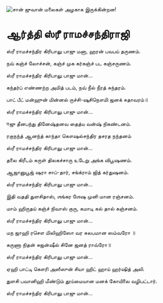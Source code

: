 ![சான் ஜுவான் மலைகள் அழகாக இருக்கின்றன!](lib/images/img.png "San Juan Mountains")

# ஆர்த்தி ஸ்ரீ ராமச்சந்திராஜி

ஸ்ரீ ராமச்சந்திர கிரிபாலு பாஜு மனா, ஹரன் பவபய் தருணம்.

நவ் கஞ்ச் லோச்சன், கஞ்ச் முக கர்கஞ்ச் பட கஞ்சருணம்.

ஸ்ரீ ராமச்சந்திர கிரிபாலு பாஜு மான்...

கந்தர்ப் எண்ணற்ற அமித் படம், நவ் நீல் நீரத் சுந்தரம்.

பாட் பீட் மன்ஹுன் மின்னல் ருச்சி-ஷுசிநௌமி ஜனக் சுதாவரம்॥

ஸ்ரீ ராமச்சந்திர கிரிபாலு பாஜு மான்...

ভஜு தீனபந்து தினேஷ்தனவ தைத்ய வன்ஷ் நிகண்டனம்.

ரகுநந்த் ஆனந்த் காந்தா கௌஷல்சந்திர தசரத நந்தனம்

ஸ்ரீ ராமச்சந்திர கிரிபாலு பாஜு மான்...

தலை கிரீடம் சுருள் திலகச்சாரு உடேறு அங்க விபூஷணம்.

ஆஜானுபூஜ் ஷரா சாப்-தார், சங்க்ராம் ஜித் கர்துஷனம்.

ஸ்ரீ ராமச்சந்திர கிரிபாலு பாஜு மான்...

இதி வததி துளசிதாஸ், ஶங்கர ஶேஷ முனி மான ரஞ்சனம்.

மாம் ஹிருதய் கஞ்ச் நிவாஸ் குரு, கமாடி கல் தால் கஞ்சனம்.

ஸ்ரீ ராமச்சந்திர கிரிபாலு பாஜு மான்...

மந ஜாஹி ரசௌ மிலிஹிஸோ வர சுலபமான ஸம்வரோ ॥

கருணா நிதன் சுஜன்ஷீல் சினே ஜனத் ராவ்ரோ॥

ஸ்ரீ ராமச்சந்திர கிரிபாலு பாஜு மான்...

ஏஹி பாட்டி கௌரி அஸீஸுன் சியா ஹிட் ஹாய் ஹர்ஷித் அலி.

துளசி பவானிஹி மீண்டும் தூய்மையான மனக் கோயிலை வழிபட்டார்.

ஸ்ரீ ராமச்சந்திர கிரிபாலு பாஜு மான்...